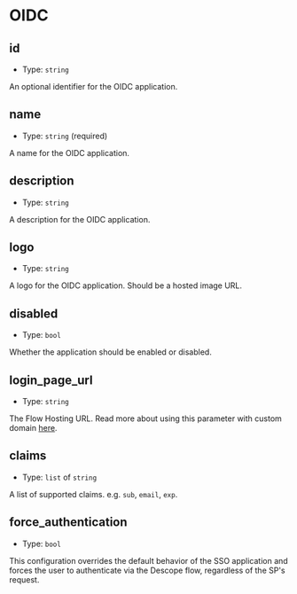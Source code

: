 
OIDC
====



id
----

- Type: `string` 

An optional identifier for the OIDC application.



name
----

- Type: `string` (required)

A name for the OIDC application.



description
-----------

- Type: `string` 

A description for the OIDC application.



logo
----

- Type: `string` 

A logo for the OIDC application. Should be a hosted image URL.



disabled
--------

- Type: `bool` 

Whether the application should be enabled or disabled.



login_page_url
--------------

- Type: `string` 

The Flow Hosting URL. Read more about using this parameter with custom domain [here](https://docs.descope.com/sso-integrations/applications/saml-apps).



claims
------

- Type: `list` of `string` 

A list of supported claims. e.g. `sub`, `email`, `exp`.



force_authentication
--------------------

- Type: `bool` 

This configuration overrides the default behavior of the SSO application and forces the user to authenticate via the Descope flow, regardless of the SP's request.
